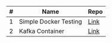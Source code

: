 | # | Name | Repo |
| - | ---- | ----------- |
| 1 | Simple Docker Testing | [Link](https://github.com/rstoltzm-profile/docker-testing) |
| 2 | Kafka Container | [Link](https://github.com/rstoltzm-profile/KafkaProject) |